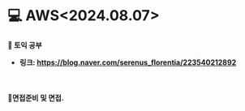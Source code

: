 <h1>💻 AWS<2024.08.07></h1>
<h4>📖 토익 공부<br>


- 링크: https://blog.naver.com/serenus_florentia/223540212892
<br>

<h4>📖면접준비 및 면접. 